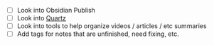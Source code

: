 - [ ] Look into Obsidian Publish
- [ ] Look into [Quartz](https://quartz.jzhao.xyz/)
- [ ] Look into tools to help organize videos / articles / etc summaries
- [ ] Add tags for notes that are unfinished, need fixing, etc.